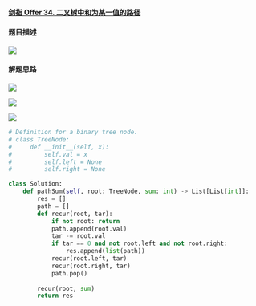 #### [剑指 Offer 34. 二叉树中和为某一值的路径](https://leetcode-cn.com/problems/er-cha-shu-zhong-he-wei-mou-yi-zhi-de-lu-jing-lcof/)

#### 题目描述

![](https://blog-1258986886.cos.ap-beijing.myqcloud.com/yearing1017/j17.png)

#### 解题思路

![](https://blog-1258986886.cos.ap-beijing.myqcloud.com/yearing1017/j18.png)

![](https://blog-1258986886.cos.ap-beijing.myqcloud.com/yearing1017/j19.png)

![](https://blog-1258986886.cos.ap-beijing.myqcloud.com/yearing1017/j20.png)

```python
# Definition for a binary tree node.
# class TreeNode:
#     def __init__(self, x):
#         self.val = x
#         self.left = None
#         self.right = None

class Solution:
    def pathSum(self, root: TreeNode, sum: int) -> List[List[int]]:
        res = []
        path = []
        def recur(root, tar):
            if not root: return
            path.append(root.val)
            tar -= root.val
            if tar == 0 and not root.left and not root.right:
                res.append(list(path))
            recur(root.left, tar)
            recur(root.right, tar)
            path.pop()
        
        recur(root, sum)
        return res
```

